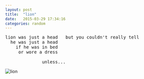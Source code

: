 ```yaml
---
layout: post
title:  "lion"
date:   2015-03-29 17:34:16
categories: random
---
```


<pre>
lion was just a head   but you couldn't really tell
  he was just a head
    if he was in bed
     or wore a dress

              unless...
</pre>

![lion](/assets/lion.png)
